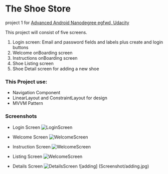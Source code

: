 # The Shoe Store

project 1 for [Advanced Android Nanodegree egfwd, Udacity](https://egfwd.com/specializtion/android-kotlin/)

This project will consist of five screens. 

1. Login screen: Email and password fields and labels plus create and login buttons
2. Welcome onBoarding screen
3. Instructions onBoarding screen
4. Shoe Listing screen
5. Shoe Detail screen for adding a new shoe

### This Project use:
* Navigation Component
* LinearLayout and ConstraintLayout for design
* MVVM Pattern

### Screenshots

* Login Screen
![LoginScreen](screenshot/login.jpg )

* Welcome Screen 
![WelcomeScreen](screenshot/welcome.jpg)

* Instruction Screen
![WelcomeScreen](screenshot/inst.jpg)

* Listing Screen
![WelcomeScreen](screenshot/listing.jpg)

* Details Screen
![DetailsScreen](screenshot/details.jpg)
![adding] (Screenshot/adding.jpg)
